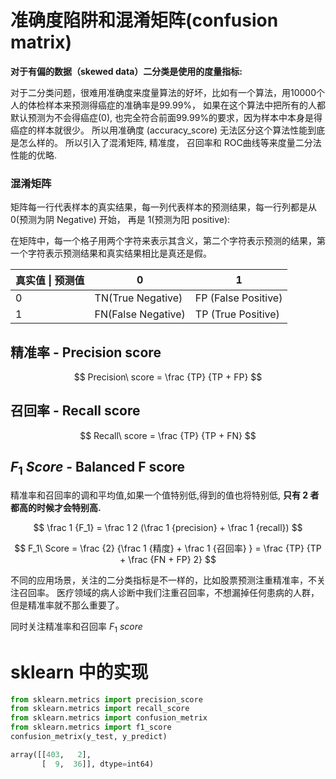# 准确度陷阱和混淆矩阵(confusion matrix)

**对于有偏的数据（skewed data）二分类是使用的度量指标:**

对于二分类问题，很难用准确度来度量算法的好坏，比如有一个算法，用10000个人的体检样本来预测得癌症的准确率是99.99%， 如果在这个算法中把所有的人都默认预测为不会得癌症(0), 也完全符合前面99.99%的要求，因为样本中本身是得癌症的样本就很少。 所以用准确度 (accuracy_score) 无法区分这个算法性能到底是怎么样的。
所以引入了混淆矩阵, 精准度， 召回率和 ROC曲线等来度量二分法性能的优略. 

### 混淆矩阵

矩阵每一行代表样本的真实结果，每一列代表样本的预测结果，每一行列都是从 0(预测为阴 Negative) 开始， 再是 1(预测为阳 positive):

在矩阵中，每一个格子用两个字符来表示其含义，第二个字符表示预测的结果，第一个字符表示预测结果和真实结果相比是真还是假。 

| 真实值 &#124; 预测值   | 0    | 1|
| -------------------   | ---- | ------------- |
| 0 | TN(True Negative) | FP (False Positive) |
| 1 | FN(False Negative) | TP (True Positive) |



## 精准率 - Precision score
$$ Precision\ score = \frac {TP} {TP + FP} $$

## 召回率 - Recall score
$$ Recall\ score = \frac {TP} {TP + FN} $$

## $F_1\ Score$ - Balanced F score

精准率和召回率的调和平均值,如果一个值特别低,得到的值也将特别低, **只有 2 者都高的时候才会特别高.**

$$ \frac 1 {F_1} = \frac 1 2 (\frac 1 {precision} + \frac 1 {recall}) $$

$$ F_1\ Score = \frac {2} {\frac 1 {精度} + \frac 1 {召回率} } = \frac {TP} {TP + \frac {FN + FP} 2} $$

不同的应用场景，关注的二分类指标是不一样的，比如股票预测注重精准率，不关注召回率。 医疗领域的病人诊断中我们注重召回率，不想漏掉任何患病的人群，但是精准率就不那么重要了。 

同时关注精准率和召回率 $F_1\ score$   

# sklearn 中的实现

```python
from sklearn.metrics import precision_score
from sklearn.metrics import recall_score
from sklearn.metrics import confusion_metrix
from sklearn.metrics import f1_score
confusion_metrix(y_test, y_predict)
```
```python
array([[403,   2],
       [  9,  36]], dtype=int64)
```